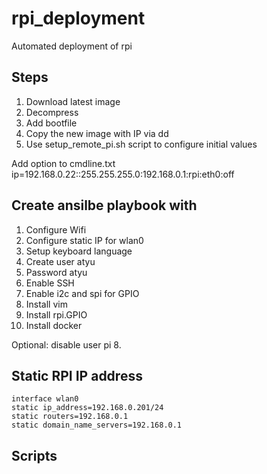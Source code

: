 # rpi_deployment
Automated deployment of rpi

## Steps
1. Download latest image
2. Decompress
3. Add bootfile
4. Copy the new image with IP via dd
5. Use setup_remote_pi.sh script to configure initial values

Add option to cmdline.txt
ip=192.168.0.22::255.255.255.0:192.168.0.1:rpi:eth0:off

## Create ansilbe playbook with
1. Configure Wifi
1. Configure static IP for wlan0
1. Setup keyboard language
1. Create user atyu
1. Password atyu
1. Enable SSH
1. Enable i2c and spi for GPIO
1. Install vim
1. Install rpi.GPIO
1. Install docker

Optional: disable user pi
8. 

## Static RPI IP address

``` 
interface wlan0
static ip_address=192.168.0.201/24
static routers=192.168.0.1
static domain_name_servers=192.168.0.1
```


## Scripts
